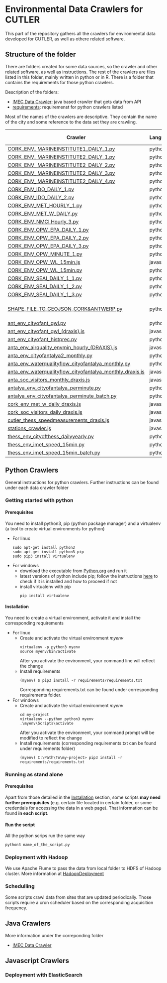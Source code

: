 # Environmental Data Crawlers for CUTLER

This part of the repository gathers all the crawlers for environmental data developed for CUTLER, as well as othere related software.

## Structure of the folder

There are folders created for some data sources, so the crawler and other related software, as well as instructions. 
The rest of the crawlers are files listed in this folder, mainly written in python or in R. There is a folder that contains the requirements for those python crawlers.

Description of the folders:

* [IMEC Data Crawler](ANT_ENV_IMEC/): java based crawler that gets data from API
* [requirements](requirements/): requiremenst for python crawlers listed


Most of the names of the crawlers are descriptive. They contain the name of the city and some reference to the data set they are crawling.

|Crawler|Language|Origin|Credentials needed| Schedulling|Notes|
| ------------- | ------------- | ------------- | ------------- |------------- |------------|
| [CORK_ENV_ MARINEINSTITUTE1_DAILY_1.py](CORK_ENV_%20MARINEINSTITUTE1_DAILY_1.py)| python|URL|-|-|-|
| [CORK_ENV_ MARINEINSTITUTE2_DAILY_1.py](CORK_ENV_%20MARINEINSTITUTE2_DAILY_1.py)| python|URL|-|-|-|
| [CORK_ENV_ MARINEINSTITUTE2_DAILY_2.py](CORK_ENV_%20MARINEINSTITUTE2_DAILY_2.py)| python|URL|-|-|-|
| [CORK_ENV_ MARINEINSTITUTE2_DAILY_3.py](CORK_ENV_%20MARINEINSTITUTE2_DAILY_3.py)| python|URL|-|-|-|
| [CORK_ENV_ MARINEINSTITUTE2_DAILY_4.py](CORK_ENV_%20MARINEINSTITUTE2_DAILY_4.py)| python|URL|-|-|-|
| [CORK_ENV_IDO_DAILY_1.py](CORK_ENV_IDO_DAILY_1.py)| python|URL|-|-|-|
| [CORK_ENV_IDO_DAILY_2.py](CORK_ENV_IDO_DAILY_2.py)| python|URL|-|-|-|
| [CORK_ENV_MET_HOURLY_1.py](CORK_ENV_MET_HOURLY%20_1.py)| python|URL|-|-|-|
| [CORK_ENV_MET_W_DAILY.py](CORK_ENV_MET_W_DAILY.py)| python|URL|-|-|-|
| [CORK_ENV_NMCI Hourly_3.py](CORK_ENV_NMCI%20_Hourly_3.py)| python|URL|-|-|-|
| [CORK_ENV_OPW_EPA_DAILY_1.py](CORK_ENV_OPW_EPA_DAILY_1.py)| python|URL|-|-|-|
| [CORK_ENV_OPW_EPA_DAILY_2.py](CORK_ENV_OPW_EPA_DAILY_2.py)| python|URL|-|-|-|
| [CORK_ENV_OPW_EPA_DAILY_3.py](CORK_ENV_OPW_EPA_DAILY_3.py)| python|URL|-|-|-|
| [CORK_ENV_OPW_MINUTE_1.py](CORK_ENV_OPW_MINUTE_1.py)| python|URL|-|-|-|
| [CORK_ENV_OPW_WL_15min.js](CORK_ENV_OPW_WL_15min.js)| javascript|-|-|-|-|
| [CORK_ENV_OPW_WL_15min.py](CORK_ENV_OPW_WL_15min.py)| python|URL|-|-|-|
| [CORK_ENV_SEAI_DAILY_1_1.py](CORK_ENV_SEAI_DAILY_1_1.py)| python|URL|-|-|-|
| [CORK_ENV_SEAI_DAILY_1_2.py](CORK_ENV_SEAI_DAILY_1_2.py)| python|URL|-|-|-|
| [CORK_ENV_SEAI_DAILY_1_3.py](CORK_ENV_SEAI_DAILY_1_3.py)| python|URL|-|-|-|
| [SHAPE_FILE_TO_GEOJSON_CORK&ANTWERP.py](SHAPE_FILE_TO_GEOJSON_CORK&ANTWERP.py)|python|SHP FILE| | |shapefile to GeoJSON|	|
| [ant_env_cityofant_gwl.py](ant_env_cityofant_gwl.py)| python|EXCEL|-|-|-|-|
| [ant_env_cityofant_gwl_(draxis).js](ant_env_cityofant_gwl_(draxis).js)| javascript|-|-|-|-|
| [ant_env_cityofant_histprec.py](ant_env_cityofant_histprec.py)| python| EXCEL|-|-|-|
| [anta_env_airquality_envmin_hourly_(DRAXIS).js](anta_env_airquality_envmin_hourly_(DRAXIS).js)| javascript|-|-|-|-|
| [anta_env_cityofantalya2_monthly.py](anta_env_cityofantalya2_monthly.py)| python|EXCEL|-|-|-|
| [anta_env_waterqualityflow_cityofantalya_monthly.py](anta_env_waterqualityflow_cityofantalya_monthly.py)| python|EXCEL|-|-|-|
| [anta_env_waterqualityflow_cityofantalya_monthly_draxis.js](anta_env_waterqualityflow_cityofantalya_monthly_draxis.js)| javascript|-|-|-|-|
| [anta_soc_visitors_monthly_draxis.js](anta_soc_visitors_monthly_draxis.js	)| javascript|-|-|-|-|
| [antalya_env_cityofantalya_perminute.py](antalya_env_cityofantalya_perminute.py)|python|URL|-|Yes|-|
| [antalya_env_cityofantalya_perminute_batch.py](antalya_env_cityofantalya_perminute_batch.py)|python| URL|-|-|-|
| [cork_env_met_w_daily_draxis.js](cork_env_met_w_daily_draxis.js)| javascript|-|-|-|-|
| [cork_soc_visitors_daily_draxis.js](cork_soc_visitors_daily_draxis.js)| javascript|-|-|-|-|
| [cutler_thess_speedmeasurements_draxis.js](cutler_thess_speedmeasurements_draxis.js)| javascript|-|-|-|-|
| [stations_crawler.js](stations_crawler.js)| javascript|-|-|-|-|
| [thess_env_cityofthess_dailyyearly.py](thess_env_cityofthess_dailyyearly.py)| python|URL+EXCEL|-|-|-|
| [thess_env_imet_speed_15min.py](thess_env_imet_speed_15min.py)| python |URL+EXCEL| Yes| Yes|-|
| [thess_env_imet_speed_15min_batch.py](thess_env_imet_speed_15min_batch.py)| python|URL+EXCEL|Yes|-|-|


## Python Crawlers
General instructions for python crawlers. Further instructions can be found under each data crawler folder
### Getting started with python
#### Prerequisites
You need to install python3, pip (python package manager) and a virtualenv (a tool to create virtual environments for python)

* For linux
  ```
  sudo apt-get install python3
  sudo apt-get install python3-pip
  sudo pip3 install virtualenv
  ```
* For windows
  * download the executable from [Python.org](https://www.python.org/downloads/) and run it
  * latest versions of python include pip; follow the instructions [here](https://packaging.python.org/tutorials/installing-packages/#id13) to check if it is installed and how to proceed if not
  * install virtualenv with pip
    ```
    pip install virtualenv
    ```
#### Installation
You need to create a virtual environment, activate it and install the corresponding requirements

* For linux 
  * Create and activate the virtual environment *myenv*
    ```
    virtualenv -p python3 myenv
    source myenv/bin/activate
    ```
    After you activate the environment, your command line will reflect the change
  * Install requirements 
    ```
    (myenv) $ pip3 install -r requirements/requirements.txt
    ```
    Corresponding requirements.txt can be found under corresponding  requirements folder.
* For windows
  * Create and activate the virtual environment *myenv* 
    ```
    cd my-project
    virtualenv --python python3 myenv
    .\myenv\Scripts\activate
    ```
    After you activate the environment, your command prompt will be modified to reflect the change
  * Install requirements (corresponding requirements.txt can be found under requirements folder)
    ```
    (myenv) C:\Path\To\my-project> pip3 install -r requirements/requirements.txt
    ```


### Running as stand alone

#### Prerequisites
Apart from those detailed in the [Installation](#installation) section, some scripts **may need further prerequisites** (e.g. certain file located in certain folder, or some credentials for accessing the data in a web page). That information can be found **in each script**. 

#### Run the script
All the python scrips run the same way

```
python3 name_of_the_script.py
```

### Deployment with Hadoop

We use Apache Flume to pass the data from local folder to HDFS of Hadoop cluster. More information at [HadoopDeployment](../HadoopDeployment/)

### Schedulling

Some scripts crawl data from sites that are updated periodically. Those scripts require a cron scheduler based on the corresponding acquisition frequency.

## Java Crawlers
More information under the correponding folder
* [IMEC Data Crawler](ANT_ENV_IMEC/)

## Javascript Crawlers

### Deployment with ElasticSearch
